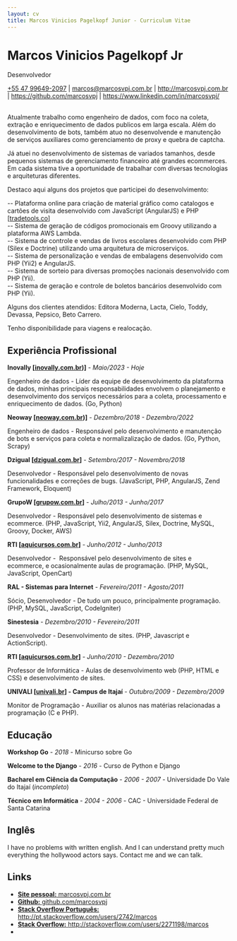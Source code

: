 ```yaml
---
layout: cv
title: Marcos Vinicios Pagelkopf Junior - Curriculum Vitae
---
```

# Marcos Vinicios Pagelkopf Jr
Desenvolvedor

<div id="webaddress">
<i class="fa fa-phone"></i> <a href="tel:+554796492097">+55 47 99649-2097</a>
|
<a href="mailto:marcos@marcosvpj.com.br">marcos@marcosvpj.com.br</a>
|
<a href="http://marcosvpj.com.br">http://marcosvpj.com.br</a>
|
<a href="https://github.com/marcosvpj"><i class="fa fa-github"></i> https://github.com/marcosvpj</a>
|
<i class="fa fa-linkedin"></i> <a href="https://www.linkedin.com/in/marcosvpj/">https://www.linkedin.com/in/marcosvpj/</a>
</div>

<br />

Atualmente trabalho como engenheiro de dados, com foco na coleta, extração e enriquecimento de dados publicos em larga escala. Além do desenvolvimento de bots, também atuo no desenvolvende e manutenção de serviços auxiliares como gerenciamento de proxy e quebra de captcha.

Já atuei no desenvolvimento de sistemas de variados tamanhos, desde pequenos sistemas de gerenciamento financeiro até grandes ecommerces. Em cada sistema tive a oportunidade de trabalhar com diversas tecnologias e arquiteturas diferentes.

Destaco aqui alguns dos projetos que participei do desenvolvimento:

-- Plataforma online para criação de material gráfico como catalogos e cartões de visita desenvolvido com JavaScript (AngularJS) e PHP [[tradetools.co](http://tradetools.co/)]<br />
-- Sistema de geração de códigos promocionais em Groovy utilizando a plataforma AWS Lambda.<br />
-- Sistema de controle e vendas de livros escolares desenvolvido com PHP (Silex e Doctrine) utilizando uma arquitetura de microserviços.<br />
-- Sistema de personalização e vendas de embalagens desenvolvido com PHP (Yii2) e AngularJS.<br />
-- Sistema de sorteio para diversas promoções nacionais desenvolvido com PHP (Yii).<br />
-- Sistema de geração e controle de boletos bancários desenvolvido com PHP (Yii).<br />

Alguns dos clientes atendidos: Editora Moderna, Lacta, Cielo, Toddy, Devassa, Pepsico, Beto Carrero.

Tenho disponibilidade para viagens e realocação.

## Experiência Profissional

__Inovally [[inovally.com.br](https://inovally.com.br/))]__ - _Maio/2023 - Hoje_

Engenheiro de dados - Líder da equipe de desenvolvimento da plataforma de dados, minhas principais responsabilidades envolvem o planejamento e desenvolvimento dos serviços necessários para a coleta, processamento e enriquecimento de dados. (Go, Python)

__Neoway [[neoway.com.br](https://www.neoway.com.br/))]__ - _Dezembro/2018 - Dezembro/2022_

Engenheiro de dados - Responsável pelo desenvolvimento e manutenção de bots e serviços para coleta e normalizalização de dados. (Go, Python, Scrapy)

__Dzigual [[dzigual.com.br](http://www.dzigual.com.br)]__ - _Setembro/2017 - Novembro/2018_

Desenvolvedor - Responsável pelo desenvolvimento de novas funcionalidades e correções de bugs. (JavaScript, PHP, AngularJS, Zend Framework, Eloquent)

__GrupoW [[grupow.com.br](http://www.grupow.com.br)]__ - _Julho/2013 - Junho/2017_

Desenvolvedor - Responsável pelo desenvolvimento de sistemas e ecommerce. (PHP, JavaScript, Yii2, AngularJS, Silex, Doctrine, MySQL, Groovy, Docker, AWS)

__RTI [[aquicursos.com.br](http://www.aquicursos.com.br/)]__ - _Junho/2012 - Junho/2013_

Desenvolvedor -  Responsável pelo desenvolvimento de sites e ecommerce, e ocasionalmente aulas de programação. (PHP, MySQL, JavaScript, OpenCart)

__RAL - Sistemas para Internet__ - _Fevereiro/2011 - Agosto/2011_

Sócio, Desenvolvedor - De tudo um pouco, principalmente programação. (PHP, MySQL, JavaScript, CodeIgniter)


__Sinestesia__ - _Dezembro/2010 - Fevereiro/2011_

Desenvolvedor - Desenvolvimento de sites. (PHP, Javascript e ActionScript).

__RTI [[aquicursos.com.br](http://www.aquicursos.com.br/)]__ - _Junho/2010 - Dezembro/2010_

Professor de Informática - Aulas de desenvolvimento web (PHP, HTML e CSS) e desenvolvimento de sites.

__UNIVALI [[univali.br](http://univali.br)] - Campus de Itajaí__ - _Outubro/2009 - Dezembro/2009_

Monitor de Programação - Auxiliar os alunos nas matérias relacionadas a programação (C e PHP).

## Educação

__Workshop Go__ - _2018_ - Minicurso sobre Go

__Welcome to the Django__ - _2016_ - Curso de Python e Django

__Bacharel em Ciência da Computação__ - _2006 - 2007_ -  Universidade Do Vale do Itajaí (_incompleto_)

__Técnico em Informática__ - _2004 - 2006_ - CAC - Universidade Federal de Santa Catarina 


 
## Inglês

I have no problems with written english. And I can understand pretty much everything the hollywood actors says.
Contact me and we can talk.


## Links

* <i class="fa fa-globe"></i> <a href="http://marcosvpj.com.br"><strong>Site pessoal:</strong> marcosvpj.com.br</a><br />
* <i class="fa fa-github"></i> <a href="http://github.com/marcosvpj"><strong>Github:</strong> github.com/marcosvpj</a><br />
* <i class="fa fa-stack-overflow"></i> <a href="http://pt.stackoverflow.com/users/2742/marcos"><strong>Stack Overflow Português:</strong> http://pt.stackoverflow.com/users/2742/marcos</a>
* <i class="fa fa-stack-overflow"></i> <a href="http://stackoverflow.com/users/2271198/marcos"><strong>Stack Overflow:</strong> http://stackoverflow.com/users/2271198/marcos</a>
* <br><br>

<!-- ## Refeencias

Disponivel sob consulta. -->

<!-- ### Footer

Last updated: Outubro 2019 -->
